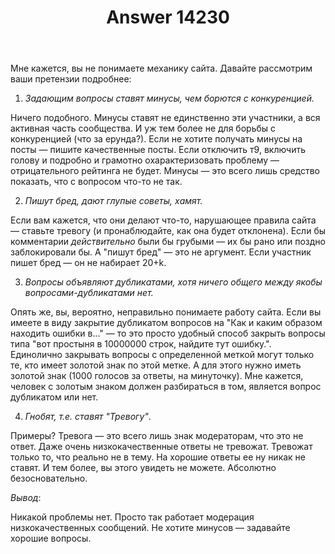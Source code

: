 ﻿---
title: "Answer 14230"
se.owner.user_id: 559342
se.owner.display_name: "Глеб"
se.owner.link: "https://ru.meta.stackoverflow.com/users/559342/%d0%93%d0%bb%d0%b5%d0%b1"
se.answer_id: 14230
se.question_id: 14229
se.post_type: answer
se.is_accepted: False
---
<p>Мне кажется, вы не понимаете механику сайта. Давайте рассмотрим ваши претензии подробнее:</p>
<ol>
<li><em>Задающим вопросы ставят минусы, чем борются с конкуренцией.</em></li>
</ol>
<p>Ничего подобного. Минусы ставят не единственно эти участники, а вся активная часть сообщества. И уж тем более не для борьбы с конкуренцией (что за ерунда?). Если не хотите получать минусы на посты — пишите качественные посты. Если отключить т9, включить голову и подробно и грамотно охарактеризовать проблему — отрицательного рейтинга не будет. Минусы — это всего лишь средство показать, что с вопросом что-то не так.</p>
<ol start="2">
<li><em>Пишут бред, дают глупые советы, хамят.</em></li>
</ol>
<p>Если вам кажется, что они делают что-то, нарушающее правила сайта — ставьте тревогу (и пронаблюдайте, как она будет отклонена). Если бы комментарии <em>действительно</em> были бы грубыми — их бы рано или поздно заблокировали бы. А &quot;пишут бред&quot; — это не аргумент. Если участник пишет бред — он не набирает 20+k.</p>
<ol start="3">
<li><em>Вопросы объявляют дубликатами, хотя ничего общего между якобы вопросами-дубликатами нет.</em></li>
</ol>
<p>Опять же, вы, вероятно, неправильно понимаете работу сайта. Если вы имеете в виду закрытие дубликатом вопросов на &quot;Как и каким образом находить ошибки в...&quot; — то это просто удобный способ закрыть вопросы типа &quot;вот простыня в 10000000 строк, найдите тут ошибку.&quot;. Единолично закрывать вопросы с определенной меткой могут только те, кто имеет золотой знак по этой метке. А для этого нужно иметь золотой знак (1000 голосов за ответы, на минуточку). Мне кажется, человек с золотым знаком должен разбираться в том, является вопрос дубликатом или нет.</p>
<ol start="4">
<li><em>Гнобят, т.е. ставят &quot;Тревогу&quot;</em>.</li>
</ol>
<p>Примеры? Тревога — это всего лишь знак модераторам, что это не ответ. Даже очень низкокачественные ответы не тревожат. Тревожат только то, что реально не в тему. На хорошие ответы ее ну никак не ставят. И тем более, вы этого увидеть не можете. Абсолютно безосновательно.</p>
<p><em>Вывод</em>:</p>
<p>Никакой проблемы нет. Просто так работает модерация низкокачественных сообщений. Не хотите минусов — задавайте хорошие вопросы.</p>
